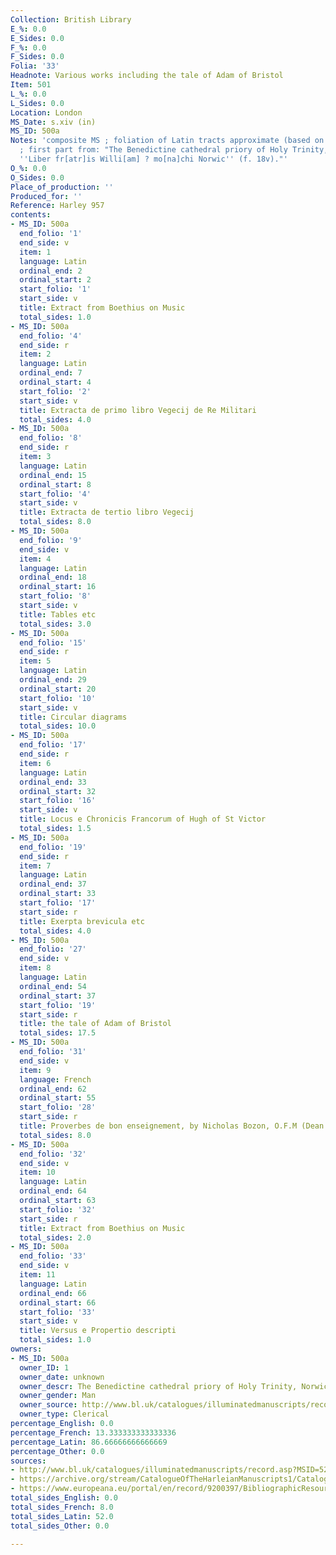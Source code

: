 ```yaml
---
Collection: British Library
E_%: 0.0
E_Sides: 0.0
F_%: 0.0
F_Sides: 0.0
Folia: '33'
Headnote: Various works including the tale of Adam of Bristol
Item: 501
L_%: 0.0
L_Sides: 0.0
Location: London
MS_Date: s.xiv (in)
MS_ID: 500a
Notes: 'composite MS ; foliation of Latin tracts approximate (based on catalogue)
  ; first part from: "The Benedictine cathedral priory of Holy Trinity, Norwich: inscribed
  ''Liber fr[atr]is Willi[am] ? mo[na]chi Norwic'' (f. 18v)."'
O_%: 0.0
O_Sides: 0.0
Place_of_production: ''
Produced_for: ''
Reference: Harley 957
contents:
- MS_ID: 500a
  end_folio: '1'
  end_side: v
  item: 1
  language: Latin
  ordinal_end: 2
  ordinal_start: 2
  start_folio: '1'
  start_side: v
  title: Extract from Boethius on Music
  total_sides: 1.0
- MS_ID: 500a
  end_folio: '4'
  end_side: r
  item: 2
  language: Latin
  ordinal_end: 7
  ordinal_start: 4
  start_folio: '2'
  start_side: v
  title: Extracta de primo libro Vegecij de Re Militari
  total_sides: 4.0
- MS_ID: 500a
  end_folio: '8'
  end_side: r
  item: 3
  language: Latin
  ordinal_end: 15
  ordinal_start: 8
  start_folio: '4'
  start_side: v
  title: Extracta de tertio libro Vegecij
  total_sides: 8.0
- MS_ID: 500a
  end_folio: '9'
  end_side: v
  item: 4
  language: Latin
  ordinal_end: 18
  ordinal_start: 16
  start_folio: '8'
  start_side: v
  title: Tables etc
  total_sides: 3.0
- MS_ID: 500a
  end_folio: '15'
  end_side: r
  item: 5
  language: Latin
  ordinal_end: 29
  ordinal_start: 20
  start_folio: '10'
  start_side: v
  title: Circular diagrams
  total_sides: 10.0
- MS_ID: 500a
  end_folio: '17'
  end_side: r
  item: 6
  language: Latin
  ordinal_end: 33
  ordinal_start: 32
  start_folio: '16'
  start_side: v
  title: Locus e Chronicis Francorum of Hugh of St Victor
  total_sides: 1.5
- MS_ID: 500a
  end_folio: '19'
  end_side: r
  item: 7
  language: Latin
  ordinal_end: 37
  ordinal_start: 33
  start_folio: '17'
  start_side: r
  title: Exerpta brevicula etc
  total_sides: 4.0
- MS_ID: 500a
  end_folio: '27'
  end_side: v
  item: 8
  language: Latin
  ordinal_end: 54
  ordinal_start: 37
  start_folio: '19'
  start_side: r
  title: the tale of Adam of Bristol
  total_sides: 17.5
- MS_ID: 500a
  end_folio: '31'
  end_side: v
  item: 9
  language: French
  ordinal_end: 62
  ordinal_start: 55
  start_folio: '28'
  start_side: r
  title: Proverbes de bon enseignement, by Nicholas Bozon, O.F.M (Dean no. 252)
  total_sides: 8.0
- MS_ID: 500a
  end_folio: '32'
  end_side: v
  item: 10
  language: Latin
  ordinal_end: 64
  ordinal_start: 63
  start_folio: '32'
  start_side: r
  title: Extract from Boethius on Music
  total_sides: 2.0
- MS_ID: 500a
  end_folio: '33'
  end_side: v
  item: 11
  language: Latin
  ordinal_end: 66
  ordinal_start: 66
  start_folio: '33'
  start_side: v
  title: Versus e Propertio descripti
  total_sides: 1.0
owners:
- MS_ID: 500a
  owner_ID: 1
  owner_date: unknown
  owner_descr: The Benedictine cathedral priory of Holy Trinity, Norwich
  owner_gender: Man
  owner_source: http://www.bl.uk/catalogues/illuminatedmanuscripts/record.asp?MSID=5221&CollID=8&NStart=957
  owner_type: Clerical
percentage_English: 0.0
percentage_French: 13.333333333333336
percentage_Latin: 86.66666666666669
percentage_Other: 0.0
sources:
- http://www.bl.uk/catalogues/illuminatedmanuscripts/record.asp?MSID=5221&CollID=8&NStart=957
- https://archive.org/stream/CatalogueOfTheHarleianManuscripts1/Catalogue_of_the_Harleian_Manuscripts_1#page/n533/mode/1up
- https://www.europeana.eu/portal/en/record/9200397/BibliographicResource_3000126284233.html
total_sides_English: 0.0
total_sides_French: 8.0
total_sides_Latin: 52.0
total_sides_Other: 0.0

---
```

